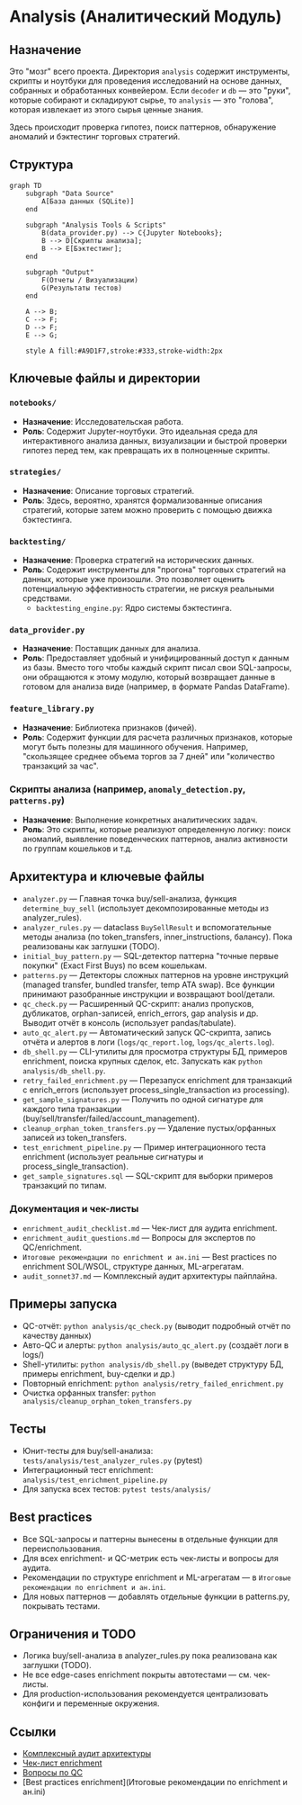 # Analysis (Аналитический Модуль)

## Назначение

Это "мозг" всего проекта. Директория `analysis` содержит инструменты, скрипты и ноутбуки для проведения исследований на основе данных, собранных и обработанных конвейером. Если `decoder` и `db` — это "руки", которые собирают и складируют сырье, то `analysis` — это "голова", которая извлекает из этого сырья ценные знания.

Здесь происходит проверка гипотез, поиск паттернов, обнаружение аномалий и бэктестинг торговых стратегий.

## Структура

```mermaid
graph TD
    subgraph "Data Source"
        A[База данных (SQLite)]
    end

    subgraph "Analysis Tools & Scripts"
        B(data_provider.py) --> C{Jupyter Notebooks};
        B --> D[Скрипты анализа];
        B --> E[Бэктестинг];
    end
    
    subgraph "Output"
        F(Отчеты / Визуализации)
        G(Результаты тестов)
    end

    A --> B;
    C --> F;
    D --> F;
    E --> G;

    style A fill:#A9D1F7,stroke:#333,stroke-width:2px
```

## Ключевые файлы и директории

### `notebooks/`
- **Назначение**: Исследовательская работа.
- **Роль**: Содержит Jupyter-ноутбуки. Это идеальная среда для интерактивного анализа данных, визуализации и быстрой проверки гипотез перед тем, как превращать их в полноценные скрипты.

### `strategies/`
- **Назначение**: Описание торговых стратегий.
- **Роль**: Здесь, вероятно, хранятся формализованные описания стратегий, которые затем можно проверить с помощью движка бэктестинга.

### `backtesting/`
- **Назначение**: Проверка стратегий на исторических данных.
- **Роль**: Содержит инструменты для "прогона" торговых стратегий на данных, которые уже произошли. Это позволяет оценить потенциальную эффективность стратегии, не рискуя реальными средствами.
    - `backtesting_engine.py`: Ядро системы бэктестинга.

### `data_provider.py`
- **Назначение**: Поставщик данных для анализа.
- **Роль**: Предоставляет удобный и унифицированный доступ к данным из базы. Вместо того чтобы каждый скрипт писал свои SQL-запросы, они обращаются к этому модулю, который возвращает данные в готовом для анализа виде (например, в формате Pandas DataFrame).

### `feature_library.py`
- **Назначение**: Библиотека признаков (фичей).
- **Роль**: Содержит функции для расчета различных признаков, которые могут быть полезны для машинного обучения. Например, "скользящее среднее объема торгов за 7 дней" или "количество транзакций за час".

### Скрипты анализа (например, `anomaly_detection.py`, `patterns.py`)
- **Назначение**: Выполнение конкретных аналитических задач.
- **Роль**: Это скрипты, которые реализуют определенную логику: поиск аномалий, выявление поведенческих паттернов, анализ активности по группам кошельков и т.д.

## Архитектура и ключевые файлы
- `analyzer.py` — Главная точка buy/sell-анализа, функция `determine_buy_sell` (использует декомпозированные методы из analyzer_rules).
- `analyzer_rules.py` — dataclass `BuySellResult` и вспомогательные методы анализа (по token_transfers, inner_instructions, балансу). Пока реализованы как заглушки (TODO).
- `initial_buy_pattern.py` — SQL-детектор паттерна "точные первые покупки" (Exact First Buys) по всем кошелькам.
- `patterns.py` — Детекторы сложных паттернов на уровне инструкций (managed transfer, bundled transfer, temp ATA swap). Все функции принимают разобранные инструкции и возвращают bool/детали.
- `qc_check.py` — Расширенный QC-скрипт: анализ пропусков, дубликатов, orphan-записей, enrich_errors, gap analysis и др. Выводит отчёт в консоль (использует pandas/tabulate).
- `auto_qc_alert.py` — Автоматический запуск QC-скрипта, запись отчёта и алертов в логи (`logs/qc_report.log`, `logs/qc_alerts.log`).
- `db_shell.py` — CLI-утилиты для просмотра структуры БД, примеров enrichment, поиска крупных сделок, etc. Запускать как `python analysis/db_shell.py`.
- `retry_failed_enrichment.py` — Перезапуск enrichment для транзакций с enrich_errors (использует process_single_transaction из processing).
- `get_sample_signatures.py` — Получить по одной сигнатуре для каждого типа транзакции (buy/sell/transfer/failed/account_management).
- `cleanup_orphan_token_transfers.py` — Удаление пустых/орфанных записей из token_transfers.
- `test_enrichment_pipeline.py` — Пример интеграционного теста enrichment (использует реальные сигнатуры и process_single_transaction).
- `get_sample_signatures.sql` — SQL-скрипт для выборки примеров транзакций по типам.

### Документация и чек-листы
- `enrichment_audit_checklist.md` — Чек-лист для аудита enrichment.
- `enrichment_audit_questions.md` — Вопросы для экспертов по QC/enrichment.
- `Итоговые рекомендации по enrichment и ан.ini` — Best practices по enrichment SOL/WSOL, структуре данных, ML-агрегатам.
- `audit_sonnet37.md` — Комплексный аудит архитектуры пайплайна.

## Примеры запуска
- QC-отчёт: `python analysis/qc_check.py` (выводит подробный отчёт по качеству данных)
- Авто-QC и алерты: `python analysis/auto_qc_alert.py` (создаёт логи в logs/)
- Shell-утилиты: `python analysis/db_shell.py` (выведет структуру БД, примеры enrichment, buy-сделки и др.)
- Повторный enrichment: `python analysis/retry_failed_enrichment.py`
- Очистка орфанных transfer: `python analysis/cleanup_orphan_token_transfers.py`

## Тесты
- Юнит-тесты для buy/sell-анализа: `tests/analysis/test_analyzer_rules.py` (pytest)
- Интеграционный тест enrichment: `analysis/test_enrichment_pipeline.py`
- Для запуска всех тестов: `pytest tests/analysis/`

## Best practices
- Все SQL-запросы и паттерны вынесены в отдельные функции для переиспользования.
- Для всех enrichment- и QC-метрик есть чек-листы и вопросы для аудита.
- Рекомендации по структуре enrichment и ML-агрегатам — в `Итоговые рекомендации по enrichment и ан.ini`.
- Для новых паттернов — добавлять отдельные функции в patterns.py, покрывать тестами.

## Ограничения и TODO
- Логика buy/sell-анализа в analyzer_rules.py пока реализована как заглушки (TODO).
- Не все edge-cases enrichment покрыты автотестами — см. чек-листы.
- Для production-использования рекомендуется централизовать конфиги и переменные окружения.

## Ссылки
- [Комплексный аудит архитектуры](audit_sonnet37.md)
- [Чек-лист enrichment](enrichment_audit_checklist.md)
- [Вопросы по QC](enrichment_audit_questions.md)
- [Best practices enrichment](Итоговые рекомендации по enrichment и ан.ini) 